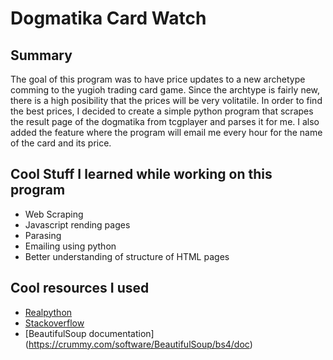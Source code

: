 # Dogmatika Card Watch

## Summary

The goal of this program was to have price updates to a new archetype comming to the yugioh trading card game. Since the archtype is fairly new, there is a high posibility that the prices will be very volitatile. In order to find the best prices, I decided to create a simple python program that scrapes the result page of the dogmatika from tcgplayer and parses it for me. I also added the feature where the program will email me every hour for the name of the card and its price.

## Cool Stuff I learned while working on this program

- Web Scraping
- Javascript rending pages
- Parasing
- Emailing using python
- Better understanding of structure of HTML pages

## Cool resources I used

- [Realpython](https://realpython.com)
- [Stackoverflow](https://Stackoverflow.com)
- [BeautifulSoup documentation] (https://crummy.com/software/BeautifulSoup/bs4/doc)
